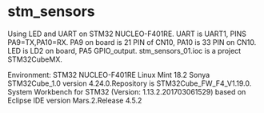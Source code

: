 # stm_sensors
Using LED and UART on STM32 NUCLEO-F401RE.
UART is UART1, PINS PA9=TX,PA10=RX. PA9 on board is 21 PIN of CN10, PA10 is 33 PIN on CN10.
LED is LD2 on board, PA5 GPIO_output.
stm_sensors_01.ioc is a project STM32CubeMX.


Environment:
STM32 NUCLEO-F401RE
Linux Mint 18.2 Sonya
STM32Cube_1.0 version 4.24.0.Repository is STM32Cube_FW_F4_V1.19.0.
System Workbench for STM32 (Version: 1.13.2.201703061529) based on Eclipse IDE version Mars.2.Release 4.5.2
